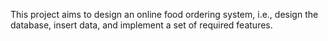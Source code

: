 This project aims to design an online food ordering system, i.e., design the database, insert data, and implement a set of required features.

